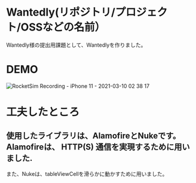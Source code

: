 # Wantedly(リポジトリ/プロジェクト/OSSなどの名前）

Wantedly様の提出用課題として、Wantedlyを作りました。


# DEMO

![RocketSim Recording - iPhone 11 - 2021-03-10 02 38 17](https://user-images.githubusercontent.com/48333289/110514321-87276100-814a-11eb-84d6-a70edc81e136.gif)

# 工夫したところ
## 使用したライブラリは、AlamofireとNukeです。Alamofireは、 HTTP(S) 通信を実現するために用いました.
また、Nukeは、tableViewCellを滑らかに動かすために用いました。
